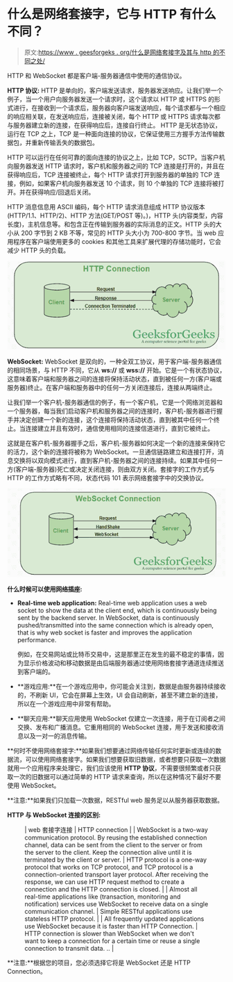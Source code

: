 # 什么是网络套接字，它与 HTTP 有什么不同？

> 原文:[https://www . geesforgeks . org/什么是网络套接字及其与 http 的不同之处/](https://www.geeksforgeeks.org/what-is-web-socket-and-how-it-is-different-from-the-http/)

HTTP 和 WebSocket 都是客户端-服务器通信中使用的通信协议。

**HTTP 协议:** HTTP 是单向的，客户端发送请求，服务器发送响应。让我们举一个例子，当一个用户向服务器发送一个请求时，这个请求以 HTTP 或 HTTPS 的形式进行，在接收到一个请求后，服务器向客户端发送响应，每个请求都与一个相应的响应相关联，在发送响应后，连接被关闭，每个 HTTP 或 HTTPS 请求每次都与服务器建立新的连接，在获得响应后，连接自行终止。
HTTP 是无状态协议，运行在 TCP 之上，TCP 是一种面向连接的协议，它保证使用三方握手方法传输数据包，并重新传输丢失的数据包。

HTTP 可以运行在任何可靠的面向连接的协议之上，比如 TCP，SCTP。当客户机向服务器发送 HTTP 请求时，客户机和服务器之间的 TCP 连接是打开的，并且在获得响应后，TCP 连接被终止，每个 HTTP 请求打开到服务器的单独的 TCP 连接，例如，如果客户机向服务器发送 10 个请求，则 10 个单独的 TCP 连接将被打开。并在获得响应/回退后关闭。

HTTP 消息信息用 ASCII 编码，每个 HTTP 请求消息组成 HTTP 协议版本(HTTP/1.1、HTTP/2)、HTTP 方法(GET/POST 等)。)，HTTP 头(内容类型，内容长度)，主机信息等。和包含正在传输到服务器的实际消息的正文。HTTP 头的大小从 200 字节到 2 KB 不等，常见的 HTTP 头大小为 700-800 字节。当 web 应用程序在客户端使用更多的 cookies 和其他工具来扩展代理的存储功能时，它会减少 HTTP 头的负载。

![](img/d39b68feafbfc8acfa21f3c2f0112e01.png)

**WebSocket:** WebSocket 是双向的，一种全双工协议，用于客户端-服务器通信的相同场景，与 HTTP 不同，它从 **ws://** 或 **wss://** 开始。它是一个有状态协议，这意味着客户端和服务器之间的连接将保持活动状态，直到被任何一方(客户端或服务器)终止。在客户端和服务器中的任何一方关闭连接后，连接从两端终止。

让我们举一个客户机-服务器通信的例子，有一个客户机，它是一个网络浏览器和一个服务器，每当我们启动客户机和服务器之间的连接时，客户机-服务器进行握手并决定创建一个新的连接，这个连接将保持活动状态，直到被其中任何一个终止。当连接建立并且有效时，通信使用相同的连接信道进行，直到它被终止。

这就是在客户机-服务器握手之后，客户机-服务器如何决定一个新的连接来保持它的活力，这个新的连接将被称为 WebSocket。一旦通信链路建立和连接打开，消息交换将以双向模式进行，直到客户机-服务器之间的连接持续。如果其中任何一方(客户端-服务器)死亡或决定关闭连接，则由双方关闭。套接字的工作方式与 HTTP 的工作方式略有不同，状态代码 101 表示网络套接字中的交换协议。

![](img/739b55b17f496c8a07c39c8ea9db65ef.png)

**什么时候可以使用网络插座:**

*   **Real-time web application:** Real-time web application uses a web socket to show the data at the client end, which is continuously being sent by the backend server. In WebSocket, data is continuously pushed/transmitted into the same connection which is already open, that is why web socket is faster and improves the application performance. 

    例如，在交易网站或比特币交易中，这是那里正在发生的最不稳定的事情，因为显示价格波动和移动数据是由后端服务器通过使用网络套接字通道连续推送到客户端的。

*   **游戏应用:**在一个游戏应用中，你可能会关注到，数据是由服务器持续接收的，不刷新 UI，它会在屏幕上生效，UI 会自动刷新，甚至不建立新的连接，所以在一个游戏应用中非常有帮助。
*   **聊天应用:**聊天应用使用 WebSocket 仅建立一次连接，用于在订阅者之间交换、发布和广播消息。它重用相同的 WebSocket 连接，用于发送和接收消息以及一对一的消息传输。

**何时不使用网络套接字:**如果我们想要通过网络传输任何实时更新或连续的数据流，可以使用网络套接字。如果我们想要获取旧数据，或者想要只获取一次数据就用一个应用程序来处理它，我们应该使用 **HTTP 协议**，不需要很频繁或者只获取一次的旧数据可以通过简单的 HTTP 请求来查询，所以在这种情况下最好不要使用 WebSocket。

**注意:**如果我们只加载一次数据，RESTful web 服务足以从服务器获取数据。

**HTTP 与 WebSocket 连接的区别:**

<figure class="table">

| web 套接字连接 | HTTP connection |
| WebSocket is a two-way communication protocol. By reusing the established connection channel, data can be sent from the client to the server or from the server to the client. Keep the connection alive until it is terminated by the client or server. | HTTP protocol is a one-way protocol that works on TCP protocol, and TCP protocol is a connection-oriented transport layer protocol. After receiving the response, we can use HTTP request method to create a connection and the HTTP connection is closed. |
| Almost all real-time applications like (transaction, monitoring and notification) services use WebSocket to receive data on a single communication channel. | Simple RESTful applications use stateless HTTP protocol. |
| All frequently updated applications use WebSocket because it is faster than HTTP Connection. | HTTP connection is slower than WebSocket when we don't want to keep a connection for a certain time or reuse a single connection to transmit data. .. |

</figure>

**注意:**根据您的项目，您必须选择它将是 WebSocket 还是 HTTP Connection。
